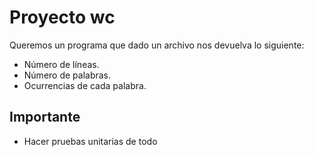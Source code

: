 # Proyecto wc

Queremos un programa que dado un archivo nos devuelva lo siguiente:

- Número de líneas.
- Número de palabras.
- Ocurrencias de cada palabra.


## Importante

- Hacer pruebas unitarias de todo